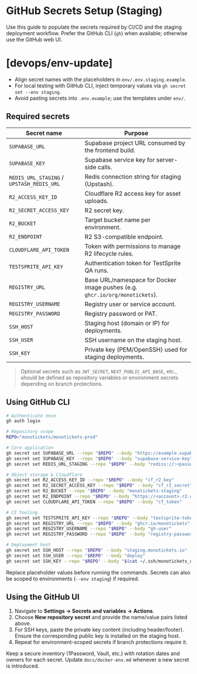 # GitHub Secrets Setup (Staging)

Use this guide to populate the secrets required by CI/CD and the staging
deployment workflow. Prefer the GitHub CLI (`gh`) when available; otherwise use
the GitHub web UI.

# [devops/env-update]
- Align secret names with the placeholders in `env/.env.staging.example`.
- For local testing with GitHub CLI, inject temporary values via `gh secret set --env staging`.
- Avoid pasting secrets into `.env.example`; use the templates under `env/`.

## Required secrets

| Secret name | Purpose |
| --- | --- |
| `SUPABASE_URL` | Supabase project URL consumed by the frontend build. |
| `SUPABASE_KEY` | Supabase service key for server-side calls. |
| `REDIS_URL_STAGING` / `UPSTASH_REDIS_URL` | Redis connection string for staging (Upstash). |
| `R2_ACCESS_KEY_ID` | Cloudflare R2 access key for asset uploads. |
| `R2_SECRET_ACCESS_KEY` | R2 secret key. |
| `R2_BUCKET` | Target bucket name per environment. |
| `R2_ENDPOINT` | R2 S3-compatible endpoint. |
| `CLOUDFLARE_API_TOKEN` | Token with permissions to manage R2 lifecycle rules. |
| `TESTSPRITE_API_KEY` | Authentication token for TestSprite QA runs. |
| `REGISTRY_URL` | Base URL/namespace for Docker image pushes (e.g. `ghcr.io/org/monotickets`). |
| `REGISTRY_USERNAME` | Registry user or service account. |
| `REGISTRY_PASSWORD` | Registry password or PAT. |
| `SSH_HOST` | Staging host (domain or IP) for deployments. |
| `SSH_USER` | SSH username on the staging host. |
| `SSH_KEY` | Private key (PEM/OpenSSH) used for staging deployments. |

> Optional secrets such as `JWT_SECRET`, `NEXT_PUBLIC_API_BASE`, etc., should be
> defined as repository variables or environment secrets depending on branch
> protections.

## Using GitHub CLI

```bash
# Authenticate once
gh auth login

# Repository scope
REPO="monotickets/monotickets-prod"

# Core application
gh secret set SUPABASE_URL --repo "$REPO" --body "https://example.supabase.co"
gh secret set SUPABASE_KEY --repo "$REPO" --body "supabase-service-key"
gh secret set REDIS_URL_STAGING --repo "$REPO" --body "rediss://:<password>@upstash-url"

# Object storage & Cloudflare
gh secret set R2_ACCESS_KEY_ID --repo "$REPO" --body "cf_r2_key"
gh secret set R2_SECRET_ACCESS_KEY --repo "$REPO" --body "cf_r2_secret"
gh secret set R2_BUCKET --repo "$REPO" --body "monotickets-staging"
gh secret set R2_ENDPOINT --repo "$REPO" --body "https://<account>.r2.cloudflarestorage.com"
gh secret set CLOUDFLARE_API_TOKEN --repo "$REPO" --body "cf_token"

# CI tooling
gh secret set TESTSPRITE_API_KEY --repo "$REPO" --body "testsprite-token"
gh secret set REGISTRY_URL --repo "$REPO" --body "ghcr.io/monotickets"
gh secret set REGISTRY_USERNAME --repo "$REPO" --body "gh-user"
gh secret set REGISTRY_PASSWORD --repo "$REPO" --body "registry-password"

# Deployment host
gh secret set SSH_HOST --repo "$REPO" --body "staging.monotickets.io"
gh secret set SSH_USER --repo "$REPO" --body "deploy"
gh secret set SSH_KEY --repo "$REPO" --body "$(cat ~/.ssh/monotickets_deploy)"
```

Replace placeholder values before running the commands. Secrets can also be
scoped to environments (`--env staging`) if required.

## Using the GitHub UI

1. Navigate to **Settings → Secrets and variables → Actions**.
2. Choose **New repository secret** and provide the name/value pairs listed
   above.
3. For SSH keys, paste the private key content (including header/footer). Ensure
   the corresponding public key is installed on the staging host.
4. Repeat for environment-scoped secrets if branch protections require it.

Keep a secure inventory (1Password, Vault, etc.) with rotation dates and owners
for each secret. Update `docs/docker-env.md` whenever a new secret is introduced.
